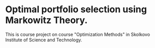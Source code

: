 # Optimal portfolio selection using Markowitz Theory.

This is course project on course "Optimization Methods" in Skolkovo Institute of Science and Technology.

